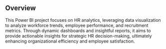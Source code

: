 
## Overview
This Power BI project focuses on HR analytics, leveraging data visualization to analyze workforce trends, employee performance, and
recruitment metrics. Through dynamic dashboards and insightful reports, it aims to provide actionable insights for strategic HR
decision-making, ultimately enhancing organizational efficiency and employee satisfaction. 
